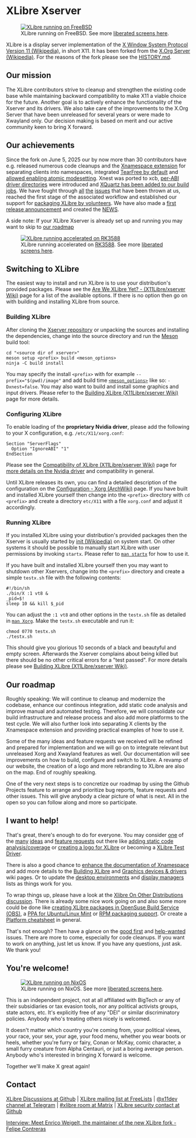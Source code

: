 # XLibre Xserver

<p>
    <figure><a href="https://github.com/orgs/X11Libre/discussions/211#discussioncomment-13796738"><img src="https://github.com/X11Libre/website/blob/1d16316c0dbcfa5d09531136fb52ed7ad037c9b6/readme/img/xlibre-freebsd.png" alt="XLibre running on FreeBSD"></a><figcaption>XLibre running on FreeBSD. See more <a href="https://github.com/orgs/X11Libre/discussions/211">liberated screens here</a>.</figcaption>
    </figure>
</p>

XLibre is a display server implementation of the [X Window System Protocol Version 11 (Wikipedia)](https://en.wikipedia.org/wiki/X_Window_System_core_protocol), in short X11. It has been forked from the [X.Org Server (Wikipedia)](https://en.wikipedia.org/wiki/X.Org_Server). For the reasons of the fork please see the [HISTORY.md](HISTORY.md).


## Our mission

The XLibre contributors strive to cleanup and strengthen the existing code base while maintaining backward compatibility to make X11 a viable choice for the future. Another goal is to actively enhance the functionality of the Xserver and its drivers. We also take care of the improvements to the X.Org Server that have been unreleased for several years or were made to Xwayland only. Our decision making is based on merit and our active community keen to bring X forward.


## Our achievements

Since the fork on June 5, 2025 our by now more than 30 contributors have e.g. released numerous code cleanups and the [Xnamespace extension](https://github.com/X11Libre/xserver/blob/master/doc/Xnamespace.md) for separating clients into namespaces, integrated [TearFree by default](https://github.com/X11Libre/xserver/commit/0dacee6c5149b63a563e9bed63502da2e9f1ac1f) and [allowed enabling atomic modesetting](https://github.com/X11Libre/xserver/commit/461411c798c263f70daa96f7136614dfefda6adc). Xnest was ported to xcb, [per-ABI driver directories](https://github.com/X11Libre/xserver/commit/49c6431695f817845d921f74bf24e9e30ddd89a5) were introduced and [XQuartz has been added to our build jobs](https://github.com/X11Libre/xserver/commit/f40afc89832d1faf19beb4d394956208a98462cc). We have fought through [all](https://github.com/X11Libre/xserver/pulls?q=is%3Apr) [the](https://github.com/X11Libre/misc/issues?q=is%3Aissue) [issues](https://github.com/X11Libre/xserver/issues?q=is%3Aissue) that have been thrown at us, reached the first stage of the associated workflow and established our support for [packaging XLibre by volunteers](https://github.com/orgs/X11Libre/discussions/categories/xlibre-on-other-distributions). We have also made a [first release announcement](https://www.freelists.org/post/xlibre/Xlibre-250-summer-solstice-release) and created the [NEWS](NEWS).

A side note: If your XLibre Xserver is already set up and running you may want to skip to [our roadmap](#our-roadmap)

<p>
    <figure><a href="https://github.com/orgs/X11Libre/discussions/211#discussioncomment-13768576"><img src="https://github.com/X11Libre/website/blob/1d16316c0dbcfa5d09531136fb52ed7ad037c9b6/readme/img/xlibre-rk3588.png" alt="XLibre running accelerated on RK3588"></a><figcaption>XLibre running accelerated on <a href="https://github.com/choushunn/awesome-RK3588">RK3588</a>. See more <a href="https://github.com/orgs/X11Libre/discussions/211">liberated screens here</a>.</figcaption>
    </figure>
</p>


## Switching to XLibre

The easiest way to install and run XLibre is to use your distribution's provided packages. Please see the [Are We XLibre Yet? - (X11Libre/xserver Wiki)](https://github.com/X11Libre/xserver/wiki/Are-We-XLibre-Yet%3F) page for a list of the available options. If there is no option then go on with building and installing XLibre from source.


### Building XLibre

After cloning the [Xserver repository](https://github.com/X11Libre/xserver.git) or unpacking the sources and installing the dependencies, change into the source directory and run the [Meson](https://mesonbuild.com) build tool:

```shell
cd "<source dir of xserver>"
meson setup <prefix> build <meson_options>
ninja -C build install
```

You may specify the install `<prefix>` with for example `--prefix="$(pwd)/image"` and add build time [`<meson_options>`](https://github.com/X11Libre/xserver/blob/master/meson_options.txt) like so: `-Dxnest=false`. You may also want to build and install some graphics and input drivers. Please refer to the [Building XLibre (X11Libre/xserver Wiki)](https://github.com/X11Libre/xserver/wiki/Building-XLibre) page for more details.


### Configuring XLibre

To enable loading of the **proprietary Nvidia driver**, please add the following to your X configuration, e.g. `/etc/X11/xorg.conf`:

```
Section "ServerFlags"
  Option "IgnoreABI" "1"
EndSection
```

Please see the [Compatibility of XLibre (X11Libre/xserver Wiki)](https://github.com/X11Libre/xserver/wiki/Compatibility-of-XLibre) page for [more details on the Nvidia driver](https://github.com/X11Libre/xserver/wiki/Compatibility-of-XLibre#nvidia-proprietary-driver) and compatibility in general.

Until XLibre releases its own, you can find a detailed description of the configuration on the [Configuration - Xorg (ArchWiki)](https://wiki.archlinux.org/title/Xorg#Configuration) page. If you have built and installed XLibre yourself then change into the `<prefix>` directory with `cd <prefix>` and create a directory `etc/X11` with a file `xorg.conf` and adjust it accordingly.


### Running XLibre

If you installed XLibre using your distribution's provided packages then the Xserver is usually started by [init (Wikipedia)](https://en.wikipedia.org/wiki/Init) on system start. On other systems it should be possible to manually start XLibre with user permissions by invoking `startx`. Please refer to [`man startx`](https://linux.die.net/man/1/startx) for how to use it.

If you have built and installed XLibre yourself then you may want to shutdown other Xservers, change into the `<prefix>` directory and create a simple `testx.sh` file with the following contents:

```shell
#!/bin/sh
./bin/X :1 vt8 &
_pid=$!
sleep 10 && kill $_pid
```

You can adjust the `:1 vt8` and other options in the `testx.sh` file as detailed in [`man Xorg`](https://linux.die.net/man/1/xorg). Make the `testx.sh` executable and run it:

```shell
chmod 0770 testx.sh
./testx.sh
```

This should give you glorious 10 seconds of a black and beautyful and empty screen. Afterwards the Xserver complains about being killed but there should be no other critical errors for a "test passed". For more details please see [Building XLibre (X11Libre/xserver Wiki)](https://github.com/X11Libre/xserver/wiki/Building-XLibre).


## Our roadmap

Roughly speaking: We will continue to cleanup and modernize the codebase, enhance our continous integration, add static code analysis and improve manual and automated testing. Therefore, we will consolidate our build infrastructure and release process and also add more platforms to the test cycle. We will also further look into separating X clients by the Xnamespace extension and providing practical examples of how to use it.

Some of the many ideas and feature requests we received will be refined and prepared for implementation and we will go on to integrate relevant but unreleased Xorg and Xwayland features as well. Our documentation will see improvements on how to build, configure and switch to XLibre. A revamp of our website, the creation of a logo and more rebranding to XLibre are also on the map. End of roughly speaking.

One of the very next steps is to concretize our roadmap by using the Github Projects feature to arrange and prioritize bug reports, feature requests and other issues. This will give anybody a clear picture of what is next. All in the open so you can follow along and more so participate.


## I want to help!

That's great, there's enough to do for everyone. You may consider [one](https://github.com/orgs/X11Libre/discussions/categories/1-new-ideas) of the [many](https://github.com/orgs/X11Libre/discussions/categories/2-rfcs-of-the-core-team) [ideas](https://github.com/orgs/X11Libre/discussions/categories/3-ideas-soon-to-be-addressed) and [feature requests](https://github.com/X11Libre/xserver/issues?q=is%3Aissue%20state%3Aopen%20label%3Aenhancement) out there like [adding static code analysis/coverage](https://github.com/orgs/X11Libre/discussions/239) or [creating a logo for XLibre](https://github.com/X11Libre/xserver/issues/112) or becoming a [XLibre Test Driver](https://github.com/orgs/X11Libre/discussions/240).

There is also a good chance to [enhance the documentation of Xnamespace](https://github.com/X11Libre/xserver/issues/458) and add more details to the [Building XLibre](https://github.com/X11Libre/xserver/wiki/Building-XLibre) and [Graphics devices & drivers](https://github.com/X11Libre/xserver/wiki/Graphics-devices-&-drivers) wiki pages. Or to update the [desktop environments](https://github.com/X11Libre/xserver/wiki/Are-We-XLibre-Yet%3F#desktop-environments) and [display managers](https://github.com/X11Libre/xserver/wiki/Are-We-XLibre-Yet%3F#display-managers) lists as things work for you.

To wrap things up, please have a look at the [Xlibre On Other Distributions discussion](https://github.com/orgs/X11Libre/discussions/categories/xlibre-on-other-distributions). There is already some nice work going on and also some more could be done like [creating XLibre packages in OpenSuse Build Service (OBS)](https://github.com/orgs/X11Libre/discussions/235), a [PPA for Ubuntu/Linux Mint](https://github.com/orgs/X11Libre/discussions/118) or [RPM packaging support](https://github.com/orgs/X11Libre/discussions/126). Or create a [Platform cheatsheet](https://github.com/orgs/X11Libre/discussions/241) in general.

That's not enough? Then have a glance on the [good first](https://github.com/X11Libre/xserver/issues?q=is%3Aissue%20state%3Aopen%20label%3A%22good%20first%20issue%22) and [help-wanted](https://github.com/X11Libre/xserver/issues?q=is%3Aissue%20state%3Aopen%20label%3A%22help%20wanted%22) issues. There are more to come, especially for code cleanups. If you want to work on anything, just let us know. If you have any questions, just ask. We thank you!


## You're welcome!

<p>
    <figure><a href="https://github.com/orgs/X11Libre/discussions/211#discussioncomment-13818114"><img src="https://github.com/X11Libre/website/blob/1d16316c0dbcfa5d09531136fb52ed7ad037c9b6/readme/img/xlibre-nixos.jpg" alt="XLibre running on NixOS"></a><figcaption>XLibre running on NixOS. See more <a href="https://github.com/orgs/X11Libre/discussions/211">liberated screens here</a>.</figcaption>
    </figure>
</p>

This is an independent project, not at all affiliated with BigTech or any of their subsidiaries or tax evasion tools, nor any political activists groups, state actors, etc. It's explicitly free of any "DEI" or similar discriminatory policies. Anybody who's treating others nicely is welcomed.

It doesn't matter which country you're coming from, your political views, your race, your sex, your age, your food menu, whether you wear boots or heels, whether you're furry or fairy, Conan or McKay, comic character, a small furry creature from Alpha Centauri, or just a boring average person. Anybody who's interested in bringing X forward is welcome.

Together we'll make X great again!


## Contact

[XLibre Discussions at Github](https://github.com/orgs/X11Libre/discussions) | [XLibre mailing list at FreeLists](https://www.freelists.org/list/xlibre) | [@x11dev channel at Telegram](https://t.me/x11dev) | [#xlibre room at Matrix](https://matrix.to/#/#xlibre:matrix.org) | [XLibre security contact at Github](https://github.com/X11Libre/xserver/security/policy)

[Interview: Meet Enrico Weigelt, the maintainer of the new XLibre fork - Felipe Contreras](https://felipec.wordpress.com/2025/06/11/enrico-weigelt/)

